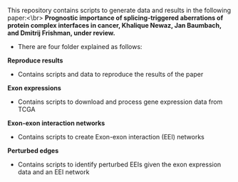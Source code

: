 This repository contains scripts to generate data and results in the following paper:<\br>
**Prognostic importance of splicing-triggered aberrations of protein complex interfaces in cancer, Khalique Newaz, Jan Baumbach, and Dmitrij Frishman, under review.**

- There are four folder explained as follows:

**Reproduce results**
- Contains scripts and data to reproduce the results of the paper
  
**Exon expressions**
- Contains scripts to download and process gene expression data from TCGA
  
**Exon-exon interaction networks**
- Contains scripts to create Exon-exon interaction (EEI) networks
  
**Perturbed edges**
- Contains scripts to identify perturbed EEIs given the exon expression data and an EEI network

